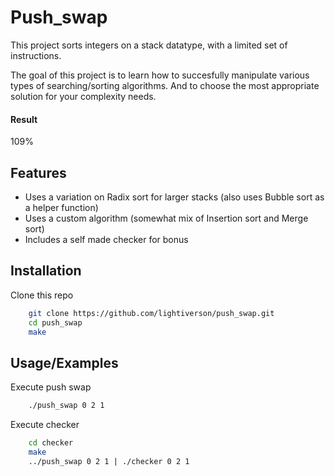 # Push_swap
This project sorts integers on a stack datatype, with a limited set of instructions.

The goal of this project is to learn how to succesfully manipulate various types of searching/sorting algorithms. And to choose the most appropriate solution for your complexity needs.

#### Result
109%

## Features
- Uses a variation on Radix sort for larger stacks (also uses Bubble sort as a helper function)
- Uses a custom algorithm (somewhat mix of Insertion sort and Merge sort)
- Includes a self made checker for bonus

## Installation
Clone this repo
```bash
    git clone https://github.com/lightiverson/push_swap.git
    cd push_swap
    make
```

## Usage/Examples
Execute push swap
```bash
    ./push_swap 0 2 1
```

Execute checker
```bash
    cd checker
    make
    ../push_swap 0 2 1 | ./checker 0 2 1
```
